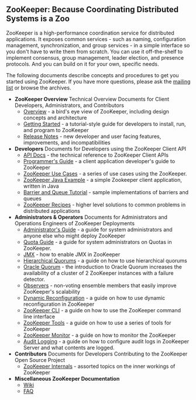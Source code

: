 <!--
Copyright 2002-2004 The Apache Software Foundation

Licensed under the Apache License, Version 2.0 (the "License");
you may not use this file except in compliance with the License.
You may obtain a copy of the License at

http://www.apache.org/licenses/LICENSE-2.0

Unless required by applicable law or agreed to in writing, software
distributed under the License is distributed on an "AS IS" BASIS,
WITHOUT WARRANTIES OR CONDITIONS OF ANY KIND, either express or implied.
See the License for the specific language governing permissions and
limitations under the License.
//-->

## ZooKeeper: Because Coordinating Distributed Systems is a Zoo

ZooKeeper is a high-performance coordination service for
distributed applications.  It exposes common services - such as
naming, configuration management, synchronization, and group
services - in a simple interface so you don't have to write them
from scratch.  You can use it off-the-shelf to implement
consensus, group management, leader election, and presence
protocols. And you can build on it for your own, specific needs.

The following documents describe concepts and procedures to get
you started using ZooKeeper. If you have more questions, please
ask the [mailing list](http://zookeeper.apache.org/mailing_lists.html) or browse the
archives.

+ **ZooKeeper Overview**
    Technical Overview Documents for Client Developers, Administrators, and Contributors
    + [Overview](zookeeperOver.html) - a bird's eye view of ZooKeeper, including design concepts and architecture
    + [Getting Started](zookeeperStarted.html) - a tutorial-style guide for developers to install, run, and program to ZooKeeper
    + [Release Notes](releasenotes.html) - new developer and user facing features, improvements, and incompatibilities
+ **Developers**
    Documents for Developers using the ZooKeeper Client API
    + [API Docs](apidocs/zookeeper-server/index.html) - the technical reference to ZooKeeper Client APIs
    + [Programmer's Guide](zookeeperProgrammers.html) - a client application developer's guide to ZooKeeper
    + [ZooKeeper Use Cases](zookeeperUseCases.html) - a series of use cases using the ZooKeeper.
    + [ZooKeeper Java Example](javaExample.html) - a simple Zookeeper client application, written in Java
    + [Barrier and Queue Tutorial](zookeeperTutorial.html) - sample implementations of barriers and queues
    + [ZooKeeper Recipes](recipes.html) - higher level solutions to common problems in distributed applications
+ **Administrators & Operators**
    Documents for Administrators and Operations Engineers of ZooKeeper Deployments
    + [Administrator's Guide](zookeeperAdmin.html) - a guide for system administrators and anyone else who might deploy ZooKeeper
    + [Quota Guide](zookeeperQuotas.html) - a guide for system administrators on Quotas in ZooKeeper.
    + [JMX](zookeeperJMX.html) - how to enable JMX in ZooKeeper
    + [Hierarchical Quorums](zookeeperHierarchicalQuorums.html) - a guide on how to use hierarchical quorums
    + [Oracle Quorum](zookeeperOracleQuorums.html) - the introduction to Oracle Quorum increases the availability of a cluster of 2 ZooKeeper instances with a failure detector.
    + [Observers](zookeeperObservers.html) - non-voting ensemble members that easily improve ZooKeeper's scalability
    + [Dynamic Reconfiguration](zookeeperReconfig.html) - a guide on how to use dynamic reconfiguration in ZooKeeper
    + [ZooKeeper CLI](zookeeperCLI.html) - a guide on how to use the ZooKeeper command line interface
    + [ZooKeeper Tools](zookeeperTools.html) - a guide on how to use a series of tools for ZooKeeper
    + [ZooKeeper Monitor](zookeeperMonitor.html) - a guide on how to monitor the ZooKeeper
    + [Audit Logging](zookeeperAuditLogs.html) - a guide on how to configure audit logs in ZooKeeper Server and what contents are logged.
+ **Contributors**
    Documents for Developers Contributing to the ZooKeeper Open Source Project
    + [ZooKeeper Internals](zookeeperInternals.html) - assorted topics on the inner workings of ZooKeeper
+ **Miscellaneous ZooKeeper Documentation**
    + [Wiki](https://cwiki.apache.org/confluence/display/ZOOKEEPER)
    + [FAQ](https://cwiki.apache.org/confluence/display/ZOOKEEPER/FAQ)



